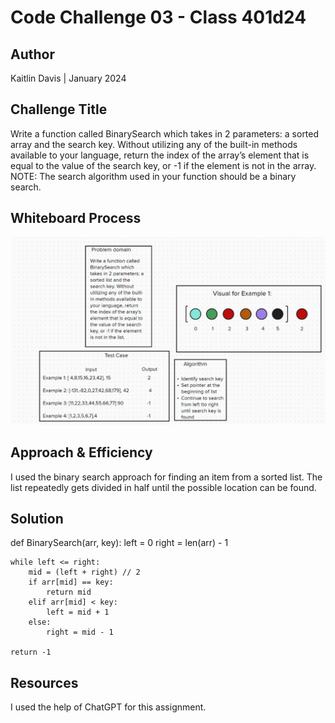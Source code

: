 # Code Challenge 03 - Class 401d24

## Author
Kaitlin Davis | January 2024

## Challenge Title
Write a function called BinarySearch which takes in 2 parameters: a sorted array and the search key. Without utilizing any of the built-in methods available to your language, return the index of the array’s element that is equal to the value of the search key, or -1 if the element is not in the array.
NOTE: The search algorithm used in your function should be a binary search.

## Whiteboard Process
![Code Challenge 3 Whiteboard Image](code3.png)

## Approach & Efficiency
I used the binary search approach for finding an item from a sorted list. The list repeatedly gets divided in half until the possible location can be found.

## Solution
def BinarySearch(arr, key):
    left = 0
    right = len(arr) - 1
    
    while left <= right:
        mid = (left + right) // 2
        if arr[mid] == key:
            return mid
        elif arr[mid] < key:
            left = mid + 1
        else:
            right = mid - 1
    
    return -1

## Resources
I used the help of ChatGPT for this assignment.
